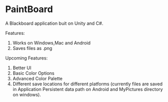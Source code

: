 # PaintBoard
A Blackboard application buit on Unity and C#.

Features:
1. Works on Windows,Mac and Android
2. Saves files as .png

Upcoming Features:
1. Better UI
2. Basic Color Options
3. Advanced Color Palette
4. Different save locations for different platforms (currently files are saved in Application Persistent data path on Android and MyPictures directory on windows).
